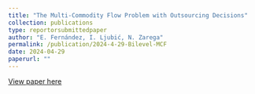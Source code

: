 ```yaml
---
title: "The Multi-Commodity Flow Problem with Outsourcing Decisions"
collection: publications
type: reportorsubmittedpaper
author: "E. Fernández, I. Ljubić, N. Zarega"
permalink: /publication/2024-4-29-Bilevel-MCF
date: 2024-04-29
paperurl: ""
---
```


[View paper here](https://arxiv.org/abs/2406.02439)
